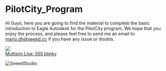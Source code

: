 # PilotCity_Program

Hi Guys, here you are going to find the material to complete the basic introduction to Eagle Autodesk for the PilotCity program, We hope that you enjoy the process, and please feel free to send me an email to mario.dh@seeed.cc if you have any issue or doubts.



<a href=https://www.multisim.com/content/UM945De29GwHbnXSL4hLWn/555-blinky/ target="_blank">
	<img src=https://www.multisim.com/api/v1/image/1381656/um945de29gwhbnxsl4hlwn-pngthumbnailcircuit/555%20blinky.png><br>Multisim Live: 555 blinky
</a>


![SeeedStudio](Seeed.PNG)
